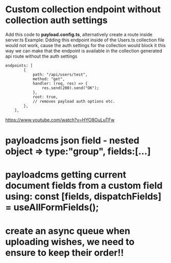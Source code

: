 # Custom collection endpoint without collection auth settings

Add this code to **payload.config.ts**, alternatively create a route inside server.ts
Example:
Ddding this endpoint inside of the Users.ts collection file would not work, cause the auth settings for the collection would block it
this way we can make that the endpoint is available in the collection generated api route without the auth settings

```
endpoints: [
        {
            path: "/api/users/test",
            method: "get",
            handler: (req, res) => {
                res.send(200).send("OK");
            },
            root: true,
            // removes payload auth options etc.
        },
    ],
```

https://www.youtube.com/watch?v=HYO8OuLuTFw

# payloadcms json field - nested object => type:"group", fields:[...]

# payloadcms getting current document fields from a custom field using: const [fields, dispatchFields] = useAllFormFields();

# create an async queue when uploading wishes, we need to ensure to keep their order!!
